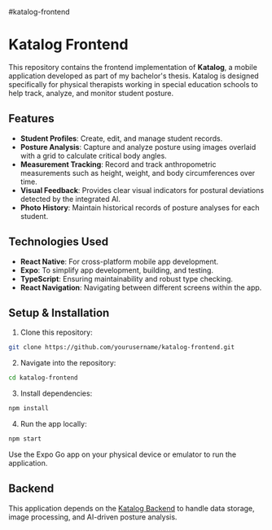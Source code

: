 #katalog-frontend
# Katalog Frontend

This repository contains the frontend implementation of **Katalog**, a mobile application developed as part of my bachelor's thesis. Katalog is designed specifically for physical therapists working in special education schools to help track, analyze, and monitor student posture.

## Features

* **Student Profiles**: Create, edit, and manage student records.
* **Posture Analysis**: Capture and analyze posture using images overlaid with a grid to calculate critical body angles.
* **Measurement Tracking**: Record and track anthropometric measurements such as height, weight, and body circumferences over time.
* **Visual Feedback**: Provides clear visual indicators for postural deviations detected by the integrated AI.
* **Photo History**: Maintain historical records of posture analyses for each student.

## Technologies Used

* **React Native**: For cross-platform mobile app development.
* **Expo**: To simplify app development, building, and testing.
* **TypeScript**: Ensuring maintainability and robust type checking.
* **React Navigation**: Navigating between different screens within the app.

## Setup & Installation

1. Clone this repository:

```bash
git clone https://github.com/yourusername/katalog-frontend.git
```

2. Navigate into the repository:

```bash
cd katalog-frontend
```

3. Install dependencies:

```bash
npm install
```

4. Run the app locally:

```bash
npm start
```

Use the Expo Go app on your physical device or emulator to run the application.

## Backend

This application depends on the [Katalog Backend](https://github.com/deedeemaan/katalog-backend) to handle data storage, image processing, and AI-driven posture analysis.
